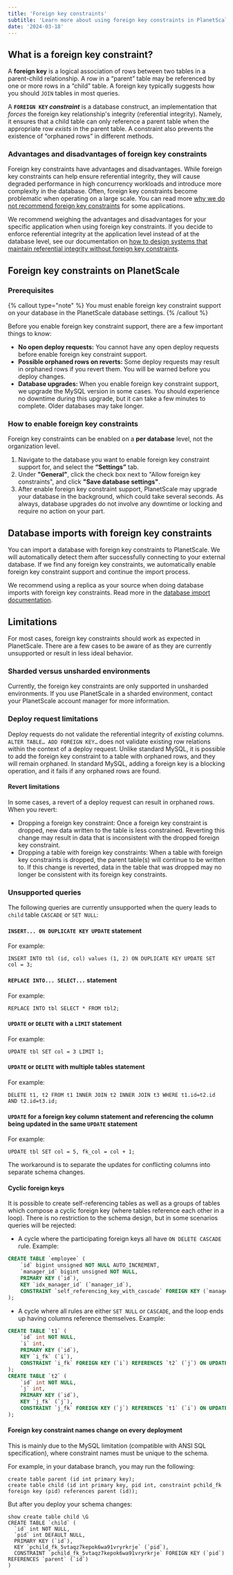 ```yaml
---
title: 'Foreign key constraints'
subtitle: 'Learn more about using foreign key constraints in PlanetScale.'
date: '2024-03-18'
---
```


## What is a foreign key constraint?

A **foreign key** is a logical association of rows between two tables in a parent-child relationship. A row in a “parent” table may be referenced by one or more rows in a “child” table. A foreign key typically suggests how you should `JOIN` tables in most queries.

A **`FOREIGN KEY` _constraint_** is a database construct, an implementation that _forces_ the foreign key relationship's integrity (referential integrity). Namely, it ensures that a child table can only reference a parent table when the appropriate row _exists_ in the parent table. A constraint also prevents the existence of “orphaned rows” in different methods.

### Advantages and disadvantages of foreign key constraints

Foreign key constraints have advantages and disadvantages. While foreign key constraints can help ensure referential integrity, they will cause degraded performance in high concurrency workloads and introduce more complexity in the database. Often, foreign key constraints become problematic when operating on a large scale. You can read more [why we do not recommend foreign key constraints](/docs/learn/operating-without-foreign-key-constraints#why-does-planetscale-not-recommend-constraints-) for some applications.

We recommend weighing the advantages and disadvantages for your specific application when using foreign key constraints. If you decide to enforce referential integrity at the application level instead of at the database level, see our documentation on [how to design systems that maintain referential integrity without foreign key constraints](/docs/learn/strategies-for-maintaining-referential-integrity).

## Foreign key constraints on PlanetScale

### Prerequisites

{% callout type="note" %}
You must enable foreign key constraint support on your database in the PlanetScale database settings.
{% /callout %}

Before you enable foreign key constraint support, there are a few important things to know:

- **No open deploy requests:** You cannot have any open deploy requests before enable foreign key constraint support.
- **Possible orphaned rows on reverts:** Some deploy requests may result in orphaned rows if you revert them. You will be warned before you deploy changes.
- **Database upgrades:** When you enable foreign key constraint support, we upgrade the MySQL version in some cases. You should experience no downtime during this upgrade, but it can take a few minutes to complete. Older databases may take longer.

### How to enable foreign key constraints

Foreign key constraints can be enabled on a **per database** level, not the organization level.

1. Navigate to the database you want to enable foreign key constraint support for, and select the **“Settings”** tab.
2. Under **"General"**, click the check box next to "Allow foreign key constraints", and click **"Save database settings"**.
3. After enable foreign key constraint support, PlanetScale may upgrade your database in the background, which could take several seconds. As always, database upgrades do not involve any downtime or locking and require no action on your part.

## Database imports with foreign key constraints

You can import a database with foreign key constraints to PlanetScale. We will automatically detect them after successfully connecting to your external database. If we find any foreign key constraints, we automatically enable foreign key constraint support and continue the import process.

We recommend using a replica as your source when doing database imports with foreign key constraints. Read more in the [database import documentation](/docs/imports/database-imports#foreign-key-constraints).

## Limitations

For most cases, foreign key constraints should work as expected in PlanetScale. There are a few cases to be aware of as they are currently unsupported or result in less ideal behavior.

### Sharded versus unsharded environments

Currently, the foreign key constraints are only supported in unsharded environments. If you use PlanetScale in a sharded environment, contact your PlanetScale account manager for more information.

### Deploy request limitations

Deploy requests do not validate the referential integrity of _existing_ columns. `ALTER TABLE… ADD FOREIGN KEY…` does not validate existing row relations within the context of a deploy request. Unlike standard MySQL, it is possible to add the foreign key constraint to a table with orphaned rows, and they will remain orphaned. In standard MySQL, adding a foreign key is a blocking operation, and it fails if any orphaned rows are found.

#### Revert limitations

In some cases, a revert of a deploy request can result in orphaned rows. When you revert:

- Dropping a foreign key constraint: Once a foreign key constraint is dropped, new data written to the table is less constrained. Reverting this change may result in data that is inconsistent with the dropped foreign key constraint.
- Dropping a table with foreign key constraints: When a table with foreign key constraints is dropped, the parent table(s) will continue to be written to. If this change is reverted, data in the table that was dropped may no longer be consistent with its foreign key constraints.

### Unsupported queries

The following queries are currently unsupported when the query leads to `child` table `CASCADE` or `SET NULL`:

#### `INSERT... ON DUPLICATE KEY UPDATE` statement

For example:

```
INSERT INTO tbl (id, col) values (1, 2) ON DUPLICATE KEY UPDATE SET col = 3;
```

#### `REPLACE INTO... SELECT...` statement

For example:

```
REPLACE INTO tbl SELECT * FROM tbl2;
```

#### `UPDATE` or `DELETE` with a `LIMIT` statement

For example:

```
UPDATE tbl SET col = 3 LIMIT 1;
```

#### `UPDATE` or `DELETE` with multiple tables statement

For example:

```
DELETE t1, t2 FROM t1 INNER JOIN t2 INNER JOIN t3 WHERE t1.id=t2.id AND t2.id=t3.id;
```

#### `UPDATE` for a foreign key column statement and referencing the column being updated in the same `UPDATE` statement

For example:

```
UPDATE tbl SET col = 5, fk_col = col + 1;
```

The workaround is to separate the updates for conflicting columns into separate schema changes.

#### Cyclic foreign keys

It is possible to create self-referencing tables as well as a groups of tables which compose a cyclic foreign key (where tables reference each other in a loop). There is no restriction to the schema design, but in some scenarios queries will be rejected:

- A cycle where the participating foreign keys all have `ON DELETE CASCADE` rule. Example:

```sql
CREATE TABLE `employee` (
	`id` bigint unsigned NOT NULL AUTO_INCREMENT,
	`manager_id` bigint unsigned NOT NULL,
	PRIMARY KEY (`id`),
	KEY `idx_manager_id` (`manager_id`),
	CONSTRAINT `self_referencing_key_with_cascade` FOREIGN KEY (`manager_id`) REFERENCES `employee` (`id`) ON DELETE CASCADE
);
```

- A cycle where all rules are either `SET NULL` or `CASCADE`, and the loop ends up having columns reference themselves. Example:

```sql
CREATE TABLE `t1` (
	`id` int NOT NULL,
	`i` int,
	PRIMARY KEY (`id`),
	KEY `i_fk` (`i`),
	CONSTRAINT `i_fk` FOREIGN KEY (`i`) REFERENCES `t2` (`j`) ON UPDATE CASCADE ON DELETE SET NULL
);
CREATE TABLE `t2` (
	`id` int NOT NULL,
	`j` int,
	PRIMARY KEY (`id`),
	KEY `j_fk` (`j`),
	CONSTRAINT `j_fk` FOREIGN KEY (`j`) REFERENCES `t1` (`i`) ON UPDATE SET NULL ON DELETE CASCADE
);
```

#### Foreign key constraint names change on every deployment

This is mainly due to the MySQL limitation (compatible with ANSI SQL specification), where constraint names must be unique to the schema.

For example, in your database branch, you may run the following:

```
create table parent (id int primary key);
create table child (id int primary key, pid int, constraint pchild_fk foreign key (pid) references parent (id));
```

But after you deploy your schema changes:

```
show create table child \G
CREATE TABLE `child` (
  `id` int NOT NULL,
  `pid` int DEFAULT NULL,
  PRIMARY KEY (`id`),
  KEY `pchild_fk_5vtaqz7kepok6wa91vryrkrje` (`pid`),
  CONSTRAINT `pchild_fk_5vtaqz7kepok6wa91vryrkrje` FOREIGN KEY (`pid`) REFERENCES `parent` (`id`)
)
```
